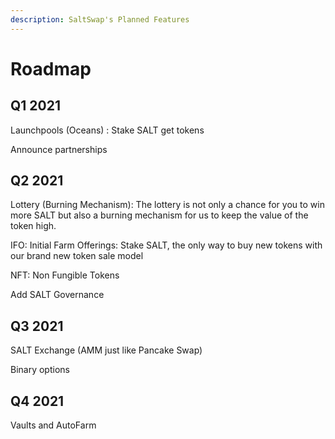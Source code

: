 ```yaml
---
description: SaltSwap's Planned Features
---
```


# Roadmap


## Q1 2021


Launchpools (Oceans) : Stake SALT get tokens

Announce partnerships


## Q2 2021

Lottery (Burning Mechanism): The lottery is not only a chance for you to win more SALT but also a burning mechanism for us to keep the value of the token high. 

IFO: Initial Farm Offerings: Stake SALT, the only way to buy new tokens with our brand new token sale model

NFT: Non Fungible Tokens


Add SALT Governance

## Q3 2021

SALT Exchange (AMM just like Pancake Swap)

Binary options


## Q4 2021

Vaults and AutoFarm 

